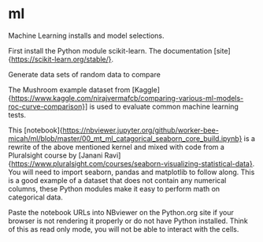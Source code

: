 # ml
Machine Learning installs and model selections.

First install the Python module scikit-learn.  The documentation [site]{https://scikit-learn.org/stable/}.

Generate data sets of random data to compare 


The Mushroom example dataset from [Kaggle]{https://www.kaggle.com/nirajvermafcb/comparing-various-ml-models-roc-curve-comparison}] is used to evaluate common machine learning tests.

This [notebook]{https://nbviewer.jupyter.org/github/worker-bee-micah/ml/blob/master/00_mt_ml_catagorical_seaborn_core_build.ipynb} is a rewrite of the above mentioned kernel and mixed with code from a Pluralsight course by [Janani Ravi]{https://www.pluralsight.com/courses/seaborn-visualizing-statistical-data}. You will need to import seaborn, pandas and matplotlib to follow along. This is a good example of a dataset that does not contain any numerical columns, these Python modules make it easy to perform math on categorical data.


Paste the notebook URLs into NBviewer on the Python.org site if your browser is not rendering it properly or do not have Python installed.  Think of this as read only mode, you will not be able to interact with the cells.


